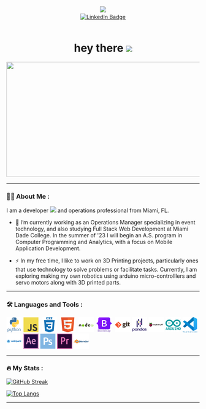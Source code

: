 <div id="header" align="center">
  <img src="https://media.giphy.com/media/v1.Y2lkPTc5MGI3NjExY2VhMTUxYTM1N2MzMDVlZjA2NDg1YmIzY2ZmODE2YjQ2MGRkMzVhYiZjdD1n/PvvSfSDFoAL5e/giphy.gif" width="100"/>
  <div id="badges">
    <a href="[your-linkedin-URL](https://www.linkedin.com/in/luisgarcia1437/)">
      <img src="https://img.shields.io/badge/LinkedIn-blue?style=for-the-badge&logo=linkedin&logoColor=white" alt="LinkedIn Badge"/>
    </a>
  </div>
  <img src="https://komarev.com/ghpvc/?username=louitron&style=flat-square&color=blue" alt=""/>
  <h1>
    hey there
    <img src="https://media.giphy.com/media/hvRJCLFzcasrR4ia7z/giphy.gif" width="30px"/>
  </h1>
</div>
<div align="center">
  <img src="https://media.tenor.com/qJ5evVs-_uUAAAAC/coding.gif" width="600" height="300"/>
</div>

---

### :man_technologist: About Me :
I am a developer <img src="https://media.giphy.com/media/WUlplcMpOCEmTGBtBW/giphy.gif" width="30"> and operations professional from Miami, FL.
- :telescope: I’m currently working as an Operations Manager specializing in event technology, and also studying Full Stack Web Development at Miami Dade College. In the summer of '23 I will begin an A.S. program in Computer Programming and Analytics, with a focus on Mobile Application Development. 

- :zap: In my free time, I like to work on 3D Printing projects, particularly ones that use technology to solve problems or facilitate tasks. Currently, I am exploring making my own robotics using arduino micro-controlllers and servo motors along with 3D printed parts.

---

### :hammer_and_wrench: Languages and Tools :
<div>
  <img src="https://github.com/devicons/devicon/blob/master/icons/python/python-original-wordmark.svg" title="Python" **alt="Python" width="40" height="40"/>
  <img src="https://github.com/devicons/devicon/blob/master/icons/javascript/javascript-original.svg" title="JavaScript" alt="JavaScript" width="40" height="40"/>&nbsp;
  <img src="https://github.com/devicons/devicon/blob/master/icons/css3/css3-plain-wordmark.svg"  title="CSS3" alt="CSS" width="40" height="40"/>&nbsp;
  <img src="https://github.com/devicons/devicon/blob/master/icons/html5/html5-original.svg" title="HTML5" alt="HTML" width="40" height="40"/>&nbsp;
  <img src="https://github.com/devicons/devicon/blob/master/icons/nodejs/nodejs-original-wordmark.svg" title="NodeJS" alt="NodeJS" width="40" height="40"/>&nbsp;
   <img src="https://github.com/devicons/devicon/blob/master/icons/bootstrap/bootstrap-original-wordmark.svg" title="Bootstrap" alt="Bootstrap" width="40" height="40"/>&nbsp;
  <img src="https://github.com/devicons/devicon/blob/master/icons/git/git-original-wordmark.svg" title="Git" **alt="Git" width="40" height="40"/>
  <img src="https://github.com/devicons/devicon/blob/master/icons/pandas/pandas-original-wordmark.svg" title="Pandas" **alt="Pandas" width="40" height="40"/>
  <img src="https://github.com/devicons/devicon/blob/master/icons/raspberrypi/raspberrypi-original-wordmark.svg" title="Raspberry Pi" **alt="Raspberry Pi" width="40" height="40"/>
  <img src="https://github.com/devicons/devicon/blob/master/icons/arduino/arduino-original-wordmark.svg" title="Arduino" **alt="Arduino" width="40" height="40"/>
  <img src="https://github.com/devicons/devicon/blob/master/icons/vscode/vscode-original-wordmark.svg" title="VS Code" **alt="VS Code" width="40" height="40"/>
  <img src="https://github.com/devicons/devicon/blob/master/icons/webpack/webpack-original-wordmark.svg" title="Webpack" **alt="Webpack" width="40" height="40"/>
  <img src="https://github.com/devicons/devicon/blob/master/icons/aftereffects/aftereffects-original.svg" title="After Effects" **alt="After Effects" width="40" height="40"/>
  <img src="https://github.com/devicons/devicon/blob/master/icons/photoshop/photoshop-plain.svg" title="Photoshop" **alt="Photoshop" width="40" height="40"/>
  <img src="https://github.com/devicons/devicon/blob/master/icons/premierepro/premierepro-original.svg" title="Premier Pro" **alt="Premier Pro" width="40" height="40"/>
  <img src="https://github.com/devicons/devicon/blob/master/icons/blender/blender-original-wordmark.svg" title="Blender" **alt="Blender" width="40" height="40"/>
  
</div>

---

### :fire: My Stats :
[![GitHub Streak](http://github-readme-streak-stats.herokuapp.com?user=louitron&theme=dark&background=000000)](https://git.io/streak-stats)

[![Top Langs](https://github-readme-stats.vercel.app/api/top-langs/?username=louitron&layout=compact&theme=vision-friendly-dark)](https://github.com/anuraghazra/github-readme-stats)

---
<!--
**louitron/louitron** is a ✨ _special_ ✨ repository because its `README.md` (this file) appears on your GitHub profile.

Here are some ideas to get you started:

- 🔭 I’m currently working on ...
- 🌱 I’m currently learning ...
- 👯 I’m looking to collaborate on ...
- 🤔 I’m looking for help with ...
- 💬 Ask me about ...
- 📫 How to reach me: ...
- 😄 Pronouns: ...
- ⚡ Fun fact: ...
-->
